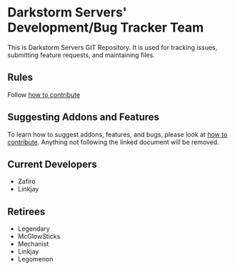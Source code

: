 # Darkstorm Servers' Development/Bug Tracker Team

This is Darkstorm Servers GIT Repository. It is used for tracking issues, submitting feature requests, and maintaining files.

## Rules

Follow [how to contribute](CONTRIBUTING.md)

## Suggesting Addons and Features

To learn how to suggest addons, features, and bugs, please look at [how to contribute](CONTRIBUTING.md). Anything not following the linked document will be removed.

## Current Developers
- Zafiro
- Linkjay

## Retirees
- Legendary
- McGlowSticks
- Mechanist
- Linkjay
- Legomenon
